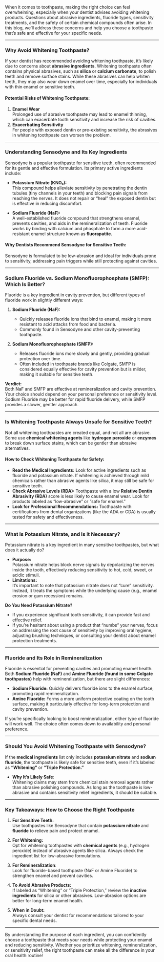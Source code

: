 When it comes to toothpaste, making the right choice can feel overwhelming, especially when your dentist advises avoiding whitening products. Questions about abrasive ingredients, fluoride types, sensitivity treatments, and the safety of certain chemical compounds often arise. In this blog, we’ll address these concerns and help you choose a toothpaste that’s safe and effective for your specific needs.

---

### **Why Avoid Whitening Toothpaste?**

If your dentist has recommended avoiding whitening toothpaste, it’s likely due to concerns about **abrasive ingredients**. Whitening toothpaste often contains physical abrasives, such as **silica** or **calcium carbonate**, to polish teeth and remove surface stains. While these abrasives can help whiten teeth, they may also wear down enamel over time, especially for individuals with thin enamel or sensitive teeth.

#### **Potential Risks of Whitening Toothpaste:**

1. **Enamel Wear**  
    Prolonged use of abrasive toothpaste may lead to enamel thinning, which can exacerbate tooth sensitivity and increase the risk of cavities.
2. **Exacerbating Sensitivity**  
    For people with exposed dentin or pre-existing sensitivity, the abrasives in whitening toothpaste can worsen the problem.

---

### **Understanding Sensodyne and Its Key Ingredients**

Sensodyne is a popular toothpaste for sensitive teeth, often recommended for its gentle and effective formulation. Its primary active ingredients include:

- **Potassium Nitrate (KNO₃):**  
    This compound helps alleviate sensitivity by penetrating the dentin tubules (tiny channels in your teeth) and blocking pain signals from reaching the nerves. It does not repair or “heal” the exposed dentin but is effective in reducing discomfort.
    
- **Sodium Fluoride (NaF):**  
    A well-established fluoride compound that strengthens enamel, prevents cavities, and aids in the remineralization of teeth. Fluoride works by binding with calcium and phosphate to form a more acid-resistant enamel structure known as **fluorapatite**.
    

#### **Why Dentists Recommend Sensodyne for Sensitive Teeth:**

Sensodyne is formulated to be low-abrasion and ideal for individuals prone to sensitivity, addressing pain triggers while still protecting against cavities.

---

### **Sodium Fluoride vs. Sodium Monofluorophosphate (SMFP): Which Is Better?**

Fluoride is a key ingredient in cavity prevention, but different types of fluoride work in slightly different ways:

1. **Sodium Fluoride (NaF):**
    
    - Quickly releases fluoride ions that bind to enamel, making it more resistant to acid attacks from food and bacteria.
    - Commonly found in Sensodyne and other cavity-preventing toothpaste.
2. **Sodium Monofluorophosphate (SMFP):**
    
    - Releases fluoride ions more slowly and gently, providing gradual protection over time.
    - Often included in toothpaste brands like Colgate, SMFP is considered equally effective for cavity prevention but is milder, making it suitable for sensitive teeth.

**Verdict:**  
Both NaF and SMFP are effective at remineralization and cavity prevention. Your choice should depend on your personal preference or sensitivity level. Sodium Fluoride may be better for rapid fluoride delivery, while SMFP provides a slower, gentler approach.

---

### **Is Whitening Toothpaste Always Unsafe for Sensitive Teeth?**

Not all whitening toothpastes are created equal, and not all are abrasive. Some use **chemical whitening agents** like **hydrogen peroxide** or **enzymes** to break down surface stains, which can be gentler than abrasive alternatives.

#### **How to Check Whitening Toothpaste for Safety:**

- **Read the Medical Ingredients:** Look for active ingredients such as fluoride and potassium nitrate. If whitening is achieved through mild chemicals rather than abrasive agents like silica, it may still be safe for sensitive teeth.
- **Check Abrasive Levels (RDA):** Toothpaste with a low **Relative Dentin Abrasivity (RDA)** score is less likely to cause enamel wear. Look for products labeled as “low-abrasive” or “safe for enamel.”
- **Look for Professional Recommendations:** Toothpaste with certifications from dental organizations (like the ADA or CDA) is usually tested for safety and effectiveness.

---

### **What Is Potassium Nitrate, and Is It Necessary?**

Potassium nitrate is a key ingredient in many sensitive toothpastes, but what does it actually do?

- **Purpose:**  
    Potassium nitrate helps block nerve signals by depolarizing the nerves inside the tooth, effectively reducing sensitivity to hot, cold, sweet, or acidic stimuli.
- **Limitations:**  
    It’s important to note that potassium nitrate does not “cure” sensitivity. Instead, it treats the symptoms while the underlying cause (e.g., enamel erosion or gum recession) remains.

**Do You Need Potassium Nitrate?**

- If you experience significant tooth sensitivity, it can provide fast and effective relief.
- If you’re hesitant about using a product that “numbs” your nerves, focus on addressing the root cause of sensitivity by improving oral hygiene, adjusting brushing techniques, or consulting your dentist about enamel protection treatments.

---

### **Fluoride and Its Role in Remineralization**

Fluoride is essential for preventing cavities and promoting enamel health. Both **Sodium Fluoride (NaF)** and **Amine Fluoride (found in some Colgate toothpastes)** help with remineralization, but there are slight differences:

- **Sodium Fluoride:** Quickly delivers fluoride ions to the enamel surface, promoting rapid remineralization.
- **Amine Fluoride:** Forms a more uniform protective coating on the tooth surface, making it particularly effective for long-term protection and cavity prevention.

If you’re specifically looking to boost remineralization, either type of fluoride will work well. The choice often comes down to availability and personal preference.

---

### **Should You Avoid Whitening Toothpaste with Sensodyne?**

If the **medical ingredients** list only includes **potassium nitrate** and **sodium fluoride**, the toothpaste is likely safe for sensitive teeth, even if it’s labeled as **“Whitening”** or **“Triple Protection.”**

- **Why It’s Likely Safe:**  
    Whitening claims may stem from chemical stain removal agents rather than abrasive polishing compounds. As long as the toothpaste is low-abrasive and contains sensitivity relief ingredients, it should be suitable.

---

### **Key Takeaways: How to Choose the Right Toothpaste**

1. **For Sensitive Teeth:**  
    Use toothpastes like Sensodyne that contain **potassium nitrate** and **fluoride** to relieve pain and protect enamel.
    
2. **For Whitening:**  
    Opt for whitening toothpastes with **chemical agents** (e.g., hydrogen peroxide) instead of abrasive agents like silica. Always check the ingredient list for low-abrasive formulations.
    
3. **For Remineralization:**  
    Look for fluoride-based toothpaste (NaF or Amine Fluoride) to strengthen enamel and prevent cavities.
    
4. **To Avoid Abrasive Products:**  
    If labeled as “Whitening” or “Triple Protection,” review the **inactive ingredients** for silica or other abrasives. Low-abrasion options are better for long-term enamel health.
    
5. **When in Doubt:**  
    Always consult your dentist for recommendations tailored to your specific dental needs.
    

---

By understanding the purpose of each ingredient, you can confidently choose a toothpaste that meets your needs while protecting your enamel and reducing sensitivity. Whether you prioritize whitening, remineralization, or sensitivity relief, the right toothpaste can make all the difference in your oral health routine!